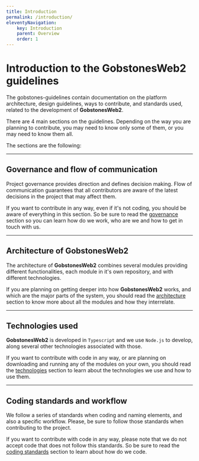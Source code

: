 ```yaml
---
title: Introduction
permalink: /introduction/
eleventyNavigation:
    key: Introduction
    parent: Overview
    order: 1
---
```

# Introduction to the **GobstonesWeb2** guidelines

The gobstones-guidelines contain documentation on the platform architecture, design guidelines, ways to contribute, and standards used, related to the development of **GobstonesWeb2**.

There are 4 main sections on the guidelines. Depending on the way you are planning to contribute, you may need to know only some of them, or you may need to know them all.

The sections are the following:

---------------------------------------------------------------------

## Governance and flow of communication

Project governance provides direction and defines decision making.
Flow of communication guarantees that all contributors are aware of the latest decisions in the project that may affect them.

If you want to contribute in any way, even if it's not coding, you should be aware of everything in this section. So be sure to read the [governance](./governance) section so you can learn how do we work, who are we and how to get in touch with us.

---------------------------------------------------------------------

## Architecture of **GobstonesWeb2**

The architecture of **GobstonesWeb2** combines several modules providing different functionalities, each module in it's own repository, and with different technologies.

If you are planning on getting deeper into how **GobstonesWeb2** works, and which are the major parts of the system, you should read the [architecture](./architecture) section to know more about all the modules and how they interrelate.

---------------------------------------------------------------------

## Technologies used

**GobstonesWeb2** is developed in `Typescript` and we use `Node.js` to develop, along several other technologies associated with those.

If you want to contribute with code in any way, or are planning on downloading and running any of the modules on your own, you should read the [technologies](./technologies) section to learn about the technologies we use and how to use them.

---------------------------------------------------------------------

## Coding standards and workflow

We follow a series of standards when coding and naming elements, and also a specific workflow.
Please, be sure to follow those standards when contributing to the project.

If you want to contribute with code in any way, please note that we do not accept code that does not follow this standards. So be sure to read the [coding standards](./coding-standards) section to learn about how do we code.

